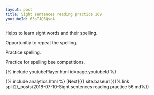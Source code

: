 ```yaml
---
layout: post
title: Sight sentences reading practice 169
youtubeId: 63sTJQ5QsoA
---
```

 
 
Helps to learn sight words and their spelling.

Opportunitiy to repeat the spelling. 

Practice spelling. 
 
Practice for spelling bee competitions. 
 
{% include youtubePlayer.html id=page.youtubeId %}
 
 
{% include analytics.html %} 
[Next]({{ site.baseurl }}{% link  split2/_posts/2018-07-10-Sight sentences reading practice 56.md%})
 
